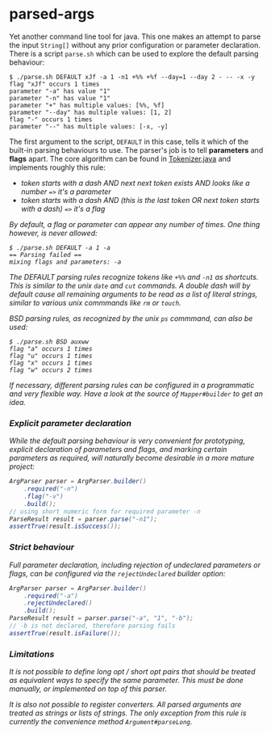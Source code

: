 # parsed-args

Yet another command line tool for java.
This one makes an attempt to parse the input `String[]` without any prior configuration or parameter declaration.
There is a script `parse.sh` which can be used to explore the default parsing behaviour:

    $ ./parse.sh DEFAULT xJf -a 1 -n1 +%% +%f --day=1 --day 2 - -- -x -y
    flag "xJf" occurs 1 times
    parameter "-a" has value "1"
    parameter "-n" has value "1"
    parameter "+" has multiple values: [%%, %f]
    parameter "--day" has multiple values: [1, 2]
    flag "-" occurs 1 times
    parameter "--" has multiple values: [-x, -y]

The first argument to the script, `DEFAULT` in this case, tells it which of the built-in parsing behaviours to use.
The parser's job is to tell <b>parameters</b> and <b>flags</b> apart.
The core algorithm can be found in [Tokenizer.java](parsed-args/src/main/java/com/github/methylene/args/Tokenizer.java)
and implements roughly this rule:

* <i>token starts with a dash AND next next token exists AND looks like a number</i> `=>` <i>it's a parameter<i>
* <i>token starts with a dash AND (this is the last token OR next token starts with a dash)</i> `=>` <i>it's a flag<i>

By default, a flag or parameter can appear any number of times. One thing however, is never allowed:

    $ ./parse.sh DEFAULT -a 1 -a
    == Parsing failed ==
    mixing flags and parameters: -a

The DEFAULT parsing rules recognize tokens like `+%%` and `-n1` as shortcuts. 
This is similar to the unix `date` and `cut` commands.
A double dash will by default cause all remaining arguments to be read as a list of literal strings,
similar to various unix commmands like `rm` or `touch`.

BSD parsing rules, as recognized by the unix `ps` commmand, can also be used:

    $ ./parse.sh BSD auxww
    flag "a" occurs 1 times
    flag "u" occurs 1 times
    flag "x" occurs 1 times
    flag "w" occurs 2 times

If necessary, different parsing rules can be configured in a programmatic and very flexible way.
Have a look at the source of `Mapper#builder` to get an idea.

### Explicit parameter declaration

While the default parsing behaviour is very convenient for prototyping,
explicit declaration of parameters and flags, and marking certain parameters as required,
will naturally become desirable in a more mature project:

````java
ArgParser parser = ArgParser.builder()
    .required("-n")
    .flag("-v")
    .build();
// using short numeric form for required parameter -n
ParseResult result = parser.parse("-n1");
assertTrue(result.isSuccess());                                        
````

### Strict behaviour

Full parameter declaration, including rejection of undeclared parameters or flags, can be configured
via the `rejectUndeclared` builder option:

````java
ArgParser parser = ArgParser.builder()
    .required("-a")
    .rejectUndeclared()
    .build();
ParseResult result = parser.parse("-a", "1", "-b");
// -b is not declared, therefore parsing fails
assertTrue(result.isFailure());                
````

### Limitations

It is not possible to define <i>long opt / short opt</i> pairs
that should be treated as equivalent ways to specify the same parameter.
This must be done manually, or implemented on top of this parser.

It is also not possible to register <i>converters</i>. All parsed arguments are treated as strings
or lists of strings.
The only exception from this rule is currently the convenience method `Argument#parseLong`.
